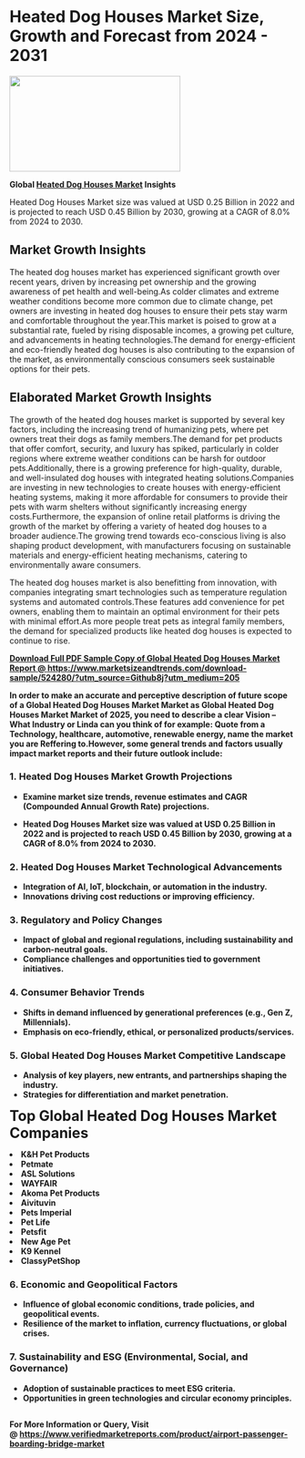 <H1>Heated Dog Houses Market Size, Growth and Forecast from 2024 - 2031</H1><img class="aligncenter size-medium wp-image-584254" src="https://thirdeyenews.in/wp-content/uploads/2024/09/Global-Market-Research-300x168.jpeg" alt="" width="300" height="168" /><p><strong>Global&nbsp;<a href="https://www.marketsizeandtrends.com/download-sample/524280/?utm_source=Github8j?utm_medium=205">Heated Dog Houses Market</a> Insights</strong></p><p>Heated Dog Houses Market size was valued at USD 0.25 Billion in 2022 and is projected to reach USD 0.45 Billion by 2030, growing at a CAGR of 8.0% from 2024 to 2030.</p><p><h2>Market Growth Insights</h2> <p>The heated dog houses market has experienced significant growth over recent years, driven by increasing pet ownership and the growing awareness of pet health and well-being.As colder climates and extreme weather conditions become more common due to climate change, pet owners are investing in heated dog houses to ensure their pets stay warm and comfortable throughout the year.This market is poised to grow at a substantial rate, fueled by rising disposable incomes, a growing pet culture, and advancements in heating technologies.The demand for energy-efficient and eco-friendly heated dog houses is also contributing to the expansion of the market, as environmentally conscious consumers seek sustainable options for their pets.</p> <p><strong><a href="#"></a></strong></p> <h2>Elaborated Market Growth Insights</h2> <p>The growth of the heated dog houses market is supported by several key factors, including the increasing trend of humanizing pets, where pet owners treat their dogs as family members.The demand for pet products that offer comfort, security, and luxury has spiked, particularly in colder regions where extreme weather conditions can be harsh for outdoor pets.Additionally, there is a growing preference for high-quality, durable, and well-insulated dog houses with integrated heating solutions.Companies are investing in new technologies to create houses with energy-efficient heating systems, making it more affordable for consumers to provide their pets with warm shelters without significantly increasing energy costs.Furthermore, the expansion of online retail platforms is driving the growth of the market by offering a variety of heated dog houses to a broader audience.The growing trend towards eco-conscious living is also shaping product development, with manufacturers focusing on sustainable materials and energy-efficient heating mechanisms, catering to environmentally aware consumers.</p> <p>The heated dog houses market is also benefitting from innovation, with companies integrating smart technologies such as temperature regulation systems and automated controls.These features add convenience for pet owners, enabling them to maintain an optimal environment for their pets with minimal effort.As more people treat pets as integral family members, the demand for specialized products like heated dog houses is expected to continue to rise.</p> <p><strong><a href="#"></p><p><span class=""><strong>Download Full PDF Sample Copy of Global Heated Dog Houses Market Report</strong> @ <a href="https://www.marketsizeandtrends.com/download-sample/524280/?utm_source=Github8j?utm_medium=205" target="_blank">https://www.marketsizeandtrends.com/download-sample/524280/?utm_source=Github8j?utm_medium=205</a></span></p><p>In order to make an accurate and perceptive description of future scope of a Global&nbsp;Heated Dog Houses Market Market as Global&nbsp;Heated Dog Houses Market Market of 2025, you need to describe a clear Vision &ndash; What Industry or Linda can you think of for example: Quote from a Technology, healthcare, automotive, renewable energy, name the market you are Reffering to.However, some general trends and factors usually impact market reports and their future outlook include:</p><h3>1.&nbsp;<strong>Heated Dog Houses Market Growth Projections</strong></h3><ul><li>Examine market size trends, revenue estimates and CAGR (Compounded Annual Growth Rate) projections.</li><li><p>Heated Dog Houses Market size was valued at USD 0.25 Billion in 2022 and is projected to reach USD 0.45 Billion by 2030, growing at a CAGR of 8.0% from 2024 to 2030.</p></li></ul><h3>2.&nbsp;<strong>Heated Dog Houses Market Technological Advancements</strong></h3><ul><li>Integration of AI, IoT, blockchain, or automation in the industry.</li><li>Innovations driving cost reductions or improving efficiency.</li></ul><h3>3.&nbsp;<strong>Regulatory and Policy Changes</strong></h3><ul><li>Impact of global and regional regulations, including sustainability and carbon-neutral goals.</li><li>Compliance challenges and opportunities tied to government initiatives.</li></ul><h3>4.&nbsp;<strong>Consumer Behavior Trends</strong></h3><ul><li>Shifts in demand influenced by generational preferences (e.g., Gen Z, Millennials).</li><li>Emphasis on eco-friendly, ethical, or personalized products/services.</li></ul><h3>5.&nbsp;<strong>Global Heated Dog Houses Market Competitive Landscape</strong></h3><ul><li>Analysis of key players, new entrants, and partnerships shaping the industry.</li><li>Strategies for differentiation and market penetration.</li></ul><p data-pm-slice="1 1 []"><span style="color: inherit; font-family: inherit; font-size: 25px;">Top Global Heated Dog Houses Market Companies</span></p><div class="" data-test-id=""><p><li>K&H Pet Products</li><li> Petmate</li><li> ASL Solutions</li><li> WAYFAIR</li><li> Akoma Pet Products</li><li> Aivituvin</li><li> Pets Imperial</li><li> Pet Life</li><li> Petsfit</li><li> New Age Pet</li><li> K9 Kennel</li><li> ClassyPetShop</li></p></div><h3>6.&nbsp;<strong>Economic and Geopolitical Factors</strong></h3><ul><li>Influence of global economic conditions, trade policies, and geopolitical events.</li><li>Resilience of the market to inflation, currency fluctuations, or global crises.</li></ul><h3>7.&nbsp;<strong>Sustainability and ESG (Environmental, Social, and Governance)</strong></h3><ul><li>Adoption of sustainable practices to meet ESG criteria.</li><li>Opportunities in green technologies and circular economy principles.</li></ul><h2><strong style="font-size: 14px;">For More Information or Query, Visit @&nbsp;</strong><a style="background-color: #ffffff; font-size: 14px;" href="https://www.marketsizeandtrends.com/report/heated-dog-houses-market/" target="_blank">https://www.verifiedmarketreports.com/product/airport-passenger-boarding-bridge-market</a></h2>